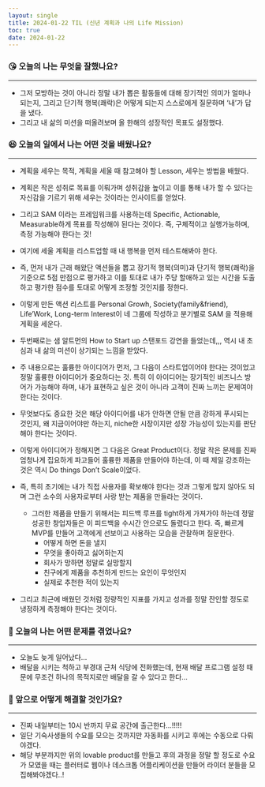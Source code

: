 ```yaml
---
layout: single
title: 2024-01-22 TIL (신년 계획과 나의 Life Mission)
toc: true
date: 2024-01-22
---
```


### 😘 오늘의 나는 무엇을 잘했나요?

---

- 그저 모방하는 것이 아니라 정말 내가 뽑은 활동들에 대해 장기적인 의미가 얼마나 되는지, 그리고 단기적 행복(쾌락)은 어떻게 되는지 스스로에게 질문하며 ‘내’가 답을 냈다.
- 그리고 내 삶의 미션을 떠올려보며 올 한해의 성장적인 목표도 설정했다.

### 😆 오늘의 일에서 나는 어떤 것을 배웠나요?

---

- 계획을 세우는 목적, 계획을 세울 때 참고해야 할 Lesson, 세우는 방법을 배웠다.
- 계획은 작은 성취로 목표를 이뤄가며 성취감을 높이고 이를 통해 내가 할 수 있다는 자신감을 기르기 위해 세우는 것이라는 인사이트를 얻었다.
- 그리고 SAM 이라는 프레임워크를 사용하는데 Specific, Actionable, Measurable하게 목표를 작성해야 된다는 것이다. 즉, 구체적이고 실행가능하며, 측정 가능해야 한다는 것!
- 여기에 세울 계획을 리스트업할 때 내 행복을 먼저 테스트해봐야 한다.
- 즉, 먼저 내가 근래 해왔단 액션들을 뽑고 장기적 행복(의미)과 단기적 행복(쾌락)을 기준으로 5점 만점으로 평가하고 이를 토대로 내가 주당 할애하고 있는 시간을 도출하고 평가한 점수를 토대로 어떻게 조정할 것인지를 정한다.
- 이렇게 만든 액션 리스트를 Personal Growh, Society(family&friend), Life’Work, Long-term Interest이 네 그룹에 작성하고 분기별로 SAM 을 적용해 게획을 세운다.

- 두번째로는 샘 알트먼의 How to Start up 스탠포드 강연을 들었는데,,, 역시 내 초심과 내 삶의 미션이 상기되는 느낌을 받았다.
- 주 내용으로는 훌륭한 아이디어가 먼저, 그 다음이 스타트업이어야 한다는 것이었고 정말 훌륭한 아이디어가 중요하다는 것. 특히 이 아이디어는 장기적인 비즈니스 방어가 가능해야 하며, 내가 표현하고 싶은 것이 아니라 고객이 진짜 느끼는 문제여야 한다는 것이다.
- 무엇보다도 중요한 것은 해당 아이디어를 내가 안하면 안될 만큼 강하게 푸시되는 것인지, 왜 지금이어야만 하는지, niche한 시장이지만 성장 가능성이 있는지를 판단해야 한다는 것이다.
- 이렇게 아이디어가 정해지면 그 다음은 Great Product이다. 정말 작은 문제를 진짜 엄청나게 집요하게 파고들어 훌륭한 제품을 만들어야 하는데, 이 때 제일 강조하는 것은 역시 Do things Don’t Scale이었다.
- 즉, 특히 초기에는 내가 직접 사용자를 확보해야 한다는 것과 그렇게 많지 않아도 되며 그런 소수의 사용자로부터 사랑 받는 제품을 만들라는 것이다.
    - 그러한 제품을 만들기 위해서는 피드백 루프를 tight하게 가져가야 하는데 정말 성공한 창업자들은 이 피드백을 수시간 안으로도 돌렸다고 한다. 즉, 빠르게 MVP를 만들어 고객에게 선보이고 사용하는 모습을 관찰하며 질문한다.
        - 어떻게 하면 돈을 낼지
        - 무엇을 좋아하고 싫어하는지
        - 회사가 망하면 정말로 실망할지
        - 친구에게 제품을 추천하게 만드는 요인이 무엇인지
        - 실제로 추천한 적이 있는지
- 그리고 최근에 배웠던 것처럼 정량적인 지표를 가지고 성과를 정말 잔인할 정도로 냉정하게 측정해야 한다는 것이다.

### 🤢 오늘의 나는 어떤 문제를 겪었나요?

---

- 오늘도 늦게 일어났다…
- 배달을 시키는 척하고 부경대 근처 식당에 전화했는데, 현재 배달 프로그램 설정 때문에 무조건 하나의 목적지로만 배달을 갈 수 있다고 한다…

### 🤩 앞으로 어떻게 해결할 것인가요?

---

- 진짜 내일부터는 10시 반까지 무료 공간에 출근한다…!!!!!
- 일단 기숙사생들의 수요를 모으는 것까지만 자동화를 시키고 후에는 수동으로 다뤄야겠다.
- 해당 부분까지만 위의 lovable product를 만들고 후의 과정을 정말 할 정도로 수요가 모였을 때는   플러터로 웹이나 데스크톱 어플리케이션을 만들어 라이더 분들을 모집해봐야겠다..!
